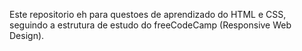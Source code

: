 Este repositorio eh para questoes de aprendizado do HTML e CSS,
seguindo a estrutura de estudo do freeCodeCamp (Responsive Web Design).